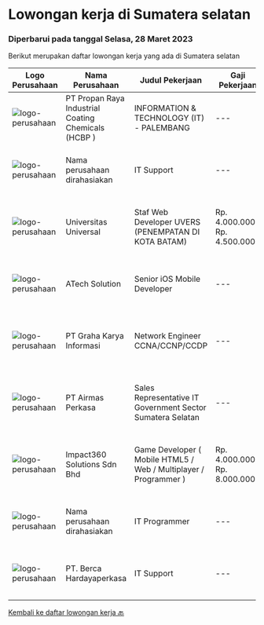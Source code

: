 
  # Lowongan kerja di Sumatera selatan

  ### Diperbarui pada tanggal Selasa, 28 Maret 2023

  Berikut merupakan daftar lowongan kerja yang ada di Sumatera selatan

  |Logo Perusahaan | Nama Perusahaan | Judul Pekerjaan | Gaji Pekerjaan | Lokasi | Deskripsi | Tanggal diunggah | Pranala |
  | -------------- | --------------- | --------------- | --------- | --------- | -------------- | ------- | ----------- |
  |![logo-perusahaan](https://image-service-cdn.seek.com.au/d890731e4ad94f49c5215fb01269fa14cd97217b/ee4dce1061f3f616224767ad58cb2fc751b8d2dc)|PT Propan Raya Industrial Coating Chemicals (HCBP )|INFORMATION & TECHNOLOGY (IT) - PALEMBANG|---|Palembang|Tugas Tanggung jawab : Bertanggung jawab atas kelancaran penggunaan hardware dan software IT serta memastikan kelancaran jaringan internet. Syarat :...|Sabtu, 25 Maret 2023|https://www.jobstreet.co.id/id/job/information-technology-it-palembang-4274162?token=0~b8aba7bc-fc0c-41b6-9b9b-daf297f24fff&sectionRank=1&jobId=jobstreet-id-job-4274162|
|![logo-perusahaan](https://i.ibb.co/sqvTCh9/112815900-stock-vector-no-image-available-icon-flat-vector.webp)|Nama perusahaan dirahasiakan|IT Support|---|Jawa Timur|Usia maksimal 35 tahun Pendidikan minimal S1 segala jurusan Minimal memiliki 1 tahun pengalaman kerja di bidang yang sama  Mempunyai pengetahuan dan...|Senin, 20 Maret 2023|https://www.jobstreet.co.id/id/job/it-support-4268311?token=0~b8aba7bc-fc0c-41b6-9b9b-daf297f24fff&sectionRank=2&jobId=jobstreet-id-job-4268311|
|![logo-perusahaan](https://image-service-cdn.seek.com.au/35a9762aa8b676d6d8973a17082fe237e8fdea89/ee4dce1061f3f616224767ad58cb2fc751b8d2dc)|Universitas Universal|Staf Web Developer UVERS (PENEMPATAN DI KOTA BATAM)|Rp. 4.000.000-Rp. 4.500.000|Kepulauan Riau|-Minimal Lulusan S1 Bidang Ilmu Komputer/ Pemrograman-Menguasai konsep web dasar (PHP,HTML,JavaScript,Jquery,etc)-Menguasai framework Laravel dan...|Senin, 20 Maret 2023|https://www.jobstreet.co.id/id/job/staf-web-developer-uvers-penempatan-di-kota-batam-4268578?token=0~b8aba7bc-fc0c-41b6-9b9b-daf297f24fff&sectionRank=3&jobId=jobstreet-id-job-4268578|
|![logo-perusahaan](https://image-service-cdn.seek.com.au/01cd86444ba33e86855e0cce80ed2ebf9dcff3e2/ee4dce1061f3f616224767ad58cb2fc751b8d2dc)|ATech Solution|Senior iOS Mobile Developer|---|Bali|Responsibilities: Research, design, develop, enhance, and maintain high performance iOS applications Collaborate with cross functional teams to...|Kamis, 23 Maret 2023|https://www.jobstreet.co.id/id/job/senior-ios-mobile-developer-4253498?token=0~b8aba7bc-fc0c-41b6-9b9b-daf297f24fff&sectionRank=4&jobId=jobstreet-id-job-4253498|
|![logo-perusahaan](https://image-service-cdn.seek.com.au/c318dd0b699c6160d2411e7473745c289633be44/ee4dce1061f3f616224767ad58cb2fc751b8d2dc)|PT Graha Karya Informasi|Network Engineer CCNA/CCNP/CCDP|---|Jakarta Raya|Deskripsi Pekerjaan Candidate must possess at least Bachelor's in Engineering (Computer/Telecommunication), Computer Science/Information Technology or...|Kamis, 16 Maret 2023|https://www.jobstreet.co.id/id/job/network-engineer-ccna-ccnp-ccdp-4264171?token=0~b8aba7bc-fc0c-41b6-9b9b-daf297f24fff&sectionRank=5&jobId=jobstreet-id-job-4264171|
|![logo-perusahaan](https://image-service-cdn.seek.com.au/e058612ba3ea3c8a5db01b881de07c38d7462a24/ee4dce1061f3f616224767ad58cb2fc751b8d2dc)|PT Airmas Perkasa|Sales Representative IT Government Sector Sumatera Selatan|---|Sumatera Selatan|Tugas dan Tanggung Jawab: Mempelajari dan menguasai dengan baik produk yang di tawarkan Secara aktif mencari prospek customer baru dan...|Kamis, 16 Maret 2023|https://www.jobstreet.co.id/id/job/sales-representative-it-government-sector-sumatera-selatan-4244467?token=0~b8aba7bc-fc0c-41b6-9b9b-daf297f24fff&sectionRank=6&jobId=jobstreet-id-job-4244467|
|![logo-perusahaan](https://image-service-cdn.seek.com.au/35b00a50395e5c8ad6bf2130dfd2a19f9f4bbec5/ee4dce1061f3f616224767ad58cb2fc751b8d2dc)|Impact360 Solutions Sdn Bhd|Game Developer ( Mobile HTML5 / Web / Multiplayer / Programmer )|Rp. 4.000.000-Rp. 8.000.000|Aceh|We are hiring remote HTML5 game developers from all parts of Indonesia. If you have real experience building HTML5 games or applications, you're...|Selasa, 14 Maret 2023|https://www.jobstreet.co.id/id/job/game-developer-mobile-html5-web-multiplayer-programmer-5315725/origin/my?token=0~b8aba7bc-fc0c-41b6-9b9b-daf297f24fff&sectionRank=7&jobId=jobstreet-my-job-5315725|
|![logo-perusahaan](https://i.ibb.co/sqvTCh9/112815900-stock-vector-no-image-available-icon-flat-vector.webp)|Nama perusahaan dirahasiakan|IT Programmer|---|Bali|Pendidikan minimal S1 segala jurusan Minimal memiliki 2 tahun pengalaman kerja di bidang yang sama Memiliki pengetahuan mengenai PHP dan bahasa...|Minggu, 05 Maret 2023|https://www.jobstreet.co.id/id/job/it-programmer-4249134?token=0~b8aba7bc-fc0c-41b6-9b9b-daf297f24fff&sectionRank=8&jobId=jobstreet-id-job-4249134|
|![logo-perusahaan](https://image-service-cdn.seek.com.au/6a76252207cfed561e664c874d4631f4aefd8409/ee4dce1061f3f616224767ad58cb2fc751b8d2dc)|PT. Berca Hardayaperkasa|IT Support|---|Aceh|Responsibilities: Analyzing, troubleshooting, and installation to several areas including desktop hardware, operating systems (Windows 7/8/10),...|Senin, 27 Februari 2023|https://www.jobstreet.co.id/id/job/it-support-4240563?token=0~b8aba7bc-fc0c-41b6-9b9b-daf297f24fff&sectionRank=9&jobId=jobstreet-id-job-4240563|


  [Kembali ke daftar lowongan kerja 🔙](../README.md#daftar-lowongan-kerja)
  